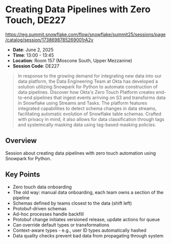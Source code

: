 # Creating Data Pipelines with Zero Touch, DE227

https://reg.summit.snowflake.com/flow/snowflake/summit25/sessions/page/catalog/session/1738698785269001rA2y

- **Date**: June 2, 2025
- **Time**: 13:00 - 13:45
- **Location**: Room 157 (Moscone South, Upper Mezzanine)
- **Session Code**: DE227

> In response to the growing demand for integrating new data into our data platform, the Data Engineering Team at Okta has developed a solution utilizing Snowpark for Python to automate construction of data pipelines. Discover how Okta's Zero Touch Platform creates end-to-end pipelines that ingest events arriving on S3 and transforms data in Snowflake using Streams and Tasks. The platform features integrated capabilities to detect schema changes in data streams, facilitating automatic evolution of Snowflake table schemas. Crafted with privacy in mind, it also allows for data classification through tags and systemically masking data using tag-based masking policies.

## Overview

Session about creating data pipelines with zero touch automation using Snowpark for Python.

## Key Points

- Zero touch data onboarding
- The old way: manual data onboarding, each team owns a section of the pipeline
- Schemas defined by teams closest to the data (shift left)
- Protobuf-driven schemas
- Ad-hoc processes handle backfill
- Protobuf change initiates versioned release, update actions for queue
- Can override default types or transformations
- Context-aware types - e.g., user ID types automatically hashed
- Data quality checks prevent bad data from propagating through system
